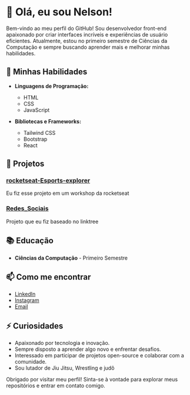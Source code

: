 # 👋 Olá, eu sou Nelson!

Bem-vindo ao meu perfil do GitHub! Sou desenvolvedor front-end apaixonado por criar interfaces incríveis e experiências de usuário eficientes. Atualmente, estou no primeiro semestre de Ciências da Computação e sempre buscando aprender mais e melhorar minhas habilidades.

## 🚀 Minhas Habilidades

- **Linguagens de Programação:**
  - HTML
  - CSS
  - JavaScript

- **Bibliotecas e Frameworks:**
  - Tailwind CSS
  - Bootstrap
  - React

## 💼 Projetos

### [rocketseat-Esports-explorer](https://nelsolaa.github.io/rocketseat-Esports-explorer/)
Eu fiz esse projeto em um workshop da rocketseat

### [Redes_Sociais](https://nelsolaa.github.io/Redes_Sociais/)
Projeto que eu fiz baseado no linktree

## 📚 Educação

- **Ciências da Computação** - Primeiro Semestre

## 📫 Como me encontrar

- [LinkedIn](https://www.linkedin.com/in/nelson-prado-8473bb2b1/)
- [Instagram](https://www.instagram.com/nelson.bpn/)
- [Email](nelsonpradoneto@hotmail.com)

## ⚡ Curiosidades

- Apaixonado por tecnologia e inovação.
- Sempre disposto a aprender algo novo e enfrentar desafios.
- Interessado em participar de projetos open-source e colaborar com a comunidade.
- Sou lutador de Jiu Jitsu, Wrestling e judô 

Obrigado por visitar meu perfil! Sinta-se à vontade para explorar meus repositórios e entrar em contato comigo.
